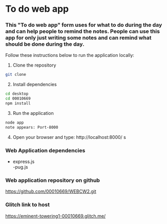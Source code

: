 # To do web app

### This "To do web app" form uses for what to do during the day and can help people to remind the notes. People can use this app for only just writing some notes and can remind what should be done during the day. 

Follow these instructions below to run the application locally:

1. Clone the repository
```bash
git clone
```
2. Install dependencies
```bash
cd desktop
cd 00010669
npm install
```
3. Run the application 
```bash
node app
note appears: Port-8000
```
4. Open your browser and type: http://localhost:8000/
s
### Web Application dependencies
- express.js    
-pug.js         

### Web application repository on github
https://github.com/00010669/WEBCW2.git

### Glitch link to host
https://eminent-towering1-00010669.glitch.me/
